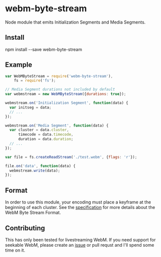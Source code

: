 # webm-byte-stream
Node module that emits Initialization Segments and Media Segments.

## Install

npm install --save webm-byte-stream

## Example

``` js
var WebMByteStream = require('webm-byte-stream'),
    fs = require('fs');

// Media Segment durations not included by default
var webmstream = new WebMByteStream({durations: true});

webmstream.on('Initialization Segment', function(data) {
  var initseg = data;
  // ...
});

webmstream.on('Media Segment', function(data) {
  var cluster = data.cluster,
      timecode = data.timecode,
      duration = data.duration;
  // ...
});

var file = fs.createReadStream('./test.webm', {flags: 'r'});

file.on('data', function(data) {
  webmstream.write(data);
});
```
## Format

In order to use this module, your encoding must place a keyframe at the beginning of each cluster. See the [specification](https://w3c.github.io/media-source/webm-byte-stream-format.html) for more details about the WebM Byte Stream Format.

## Contributing

This has only been tested for livestreaming WebM. If you need support for seekable WebM, please create an [issue](https://github.com/siphontv/webm-byte-stream/issues) or pull requst and I'll spend some time on it.
